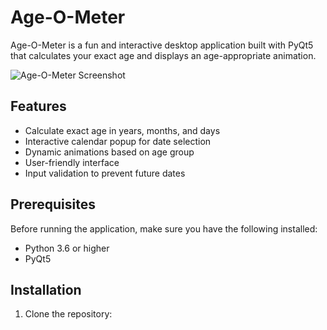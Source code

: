 # Age-O-Meter

Age-O-Meter is a fun and interactive desktop application built with PyQt5 that calculates your exact age and displays an age-appropriate animation.

![Age-O-Meter Screenshot](screenshots/app_screenshot.png)

## Features

- Calculate exact age in years, months, and days
- Interactive calendar popup for date selection
- Dynamic animations based on age group
- User-friendly interface
- Input validation to prevent future dates

## Prerequisites

Before running the application, make sure you have the following installed:
- Python 3.6 or higher
- PyQt5

## Installation

1. Clone the repository: 